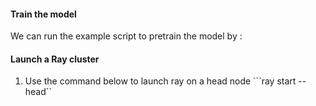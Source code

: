 #### Train the model

We can run the example script to pretrain the model by :

#### Launch a Ray cluster
1. Use the command below to launch ray on a head node
   ```ray start --head``
